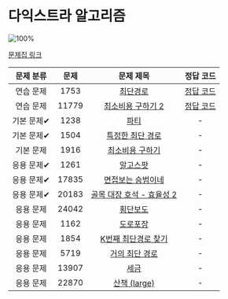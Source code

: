 # 다익스트라 알고리즘

![100%](https://progress-bar.dev/2/?scale=14&title=progress&width=500&color=babaca&suffix=/14)

[문제집 링크](https://www.acmicpc.net/workbook/view/10433)

| 문제 분류 | 문제 | 문제 제목 | 정답 코드 |
| :--: | :--: | :--: | :--: |
| 연습 문제 | 1753 | [최단경로](https://www.acmicpc.net/problem/1753) | [정답 코드](../0x1D/solutions/1753.cpp) |
| 연습 문제 | 11779 | [최소비용 구하기 2](https://www.acmicpc.net/problem/11779) | [정답 코드](../0x1D/solutions/11779.cpp) |
| 기본 문제✔ | 1238 | [파티](https://www.acmicpc.net/problem/1238) | - |
| 기본 문제✔ | 1504 | [특정한 최단 경로](https://www.acmicpc.net/problem/1504) | - |
| 기본 문제 | 1916 | [최소비용 구하기](https://www.acmicpc.net/problem/1916) | - |
| 응용 문제✔ | 1261 | [알고스팟](https://www.acmicpc.net/problem/1261) | - |
| 응용 문제✔ | 17835 | [면접보는 승범이네](https://www.acmicpc.net/problem/17835) | - |
| 응용 문제✔ | 20183 | [골목 대장 호석 - 효율성 2](https://www.acmicpc.net/problem/20183) | - |
| 응용 문제 | 24042 | [횡단보도](https://www.acmicpc.net/problem/24042) | - |
| 응용 문제 | 1162 | [도로포장](https://www.acmicpc.net/problem/1162) | - |
| 응용 문제 | 1854 | [K번째 최단경로 찾기](https://www.acmicpc.net/problem/1854) | - |
| 응용 문제 | 5719 | [거의 최단 경로](https://www.acmicpc.net/problem/5719) | - |
| 응용 문제 | 13907 | [세금](https://www.acmicpc.net/problem/13907) | - |
| 응용 문제 | 22870 | [산책 (large)](https://www.acmicpc.net/problem/22870) | - |
